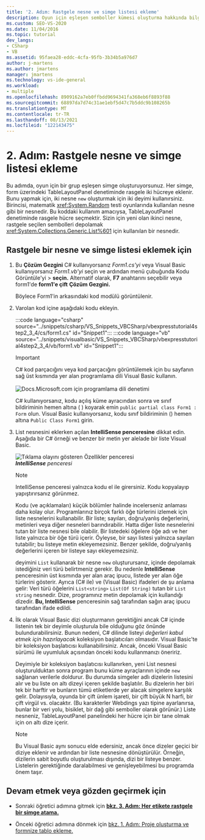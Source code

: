 ```yaml
---
title: '2. Adım: Rastgele nesne ve simge listesi ekleme'
description: Oyun için eşleşen semboller kümesi oluşturma hakkında bilgi.
ms.custom: SEO-VS-2020
ms.date: 11/04/2016
ms.topic: tutorial
dev_langs:
- CSharp
- VB
ms.assetid: 95faea28-eddc-4cfa-95fb-3b34b5a976d7
author: j-martens
ms.author: jmartens
manager: jmartens
ms.technology: vs-ide-general
ms.workload:
- multiple
ms.openlocfilehash: 8909162a7eb0ffbdd9694341fa368eb6f8893f88
ms.sourcegitcommit: 68897da7d74c31ae1ebf5d47c7b5ddc9b108265b
ms.translationtype: MT
ms.contentlocale: tr-TR
ms.lasthandoff: 08/13/2021
ms.locfileid: "122143475"
---
```

# <a name="step-2-add-a-random-object-and-a-list-of-icons"></a>2. Adım: Rastgele nesne ve simge listesi ekleme

Bu adımda, oyun için bir grup eşleşen simge oluşturuyorsunuz. Her simge, form üzerindeki TableLayoutPanel denetiminde rasgele iki hücreye eklenir. Bunu yapmak için, iki nesne `new` oluşturmak için iki deyimi kullanırsiniz. Birincisi, matematik <xref:System.Random> testi oyunlarında kullanılan nesne gibi bir nesnedir. Bu koddaki kullanım amacıysa, TableLayoutPanel denetiminde rasgele hücre seçmektir. Sizin için yeni olan ikinci nesne, rastgele seçilen sembolleri depolamak <xref:System.Collections.Generic.List%601> için kullanılan bir nesnedir.

## <a name="to-add-a-random-object-and-a-list-of-icons"></a>Rastgele bir nesne ve simge listesi eklemek için

1. Bu **Çözüm Gezgini** C# kullanıyorsanız *Form1.cs'yi* veya Visual Basic kullanıyorsanız *Form1.vb'yi* seçin ve ardından menü çubuğunda Kodu Görüntüle'yi   >  **seçin.** Alternatif olarak, **F7** anahtarını seçebilir veya form1'de **form1'e çift** **Çözüm Gezgini.**

     Böylece Form1'in arkasındaki kod modülü görüntülenir.

2. Varolan kod içine aşağıdaki kodu ekleyin.

     :::code language="csharp" source="../snippets/csharp/VS_Snippets_VBCSharp/vbexpresstutorial4step2_3_4/cs/form1.cs" id="Snippet1":::
     :::code language="vb" source="../snippets/visualbasic/VS_Snippets_VBCSharp/vbexpresstutorial4step2_3_4/vb/form1.vb" id="Snippet1":::

      > [!IMPORTANT]
      > C# kod parçacığını veya kod parçacığını görüntülemek için bu sayfanın sağ üst kısmında yer alan programlama dili Visual Basic kullanın.<br><br>![Docs.Microsoft.com için programlama dili denetimi](../ide/media/docs-programming-language-control.png)

      C# kullanıyorsanız, kodu açılış küme ayracından sonra ve sınıf bildiriminin hemen altına ( ) koyarak emin `public partial class Form1 : Form` olun. Visual Basic kullanıyorsanız, kodu sınıf bildiriminin () hemen altına `Public Class Form1` girin.

3. List nesnesini eklerken açılan **IntelliSense penceresine** dikkat edin. Aşağıda bir C# örneği ve benzer bir metin yer alelade bir liste Visual Basic.

     ![Tıklama olayını gösteren Özellikler penceresi](../ide/media/express_listintellisense.png)<br/>***IntelliSense** penceresi*

    > [!NOTE]
    > IntelliSense penceresi yalnızca kodu el ile girersiniz. Kodu kopyalayıp yapıştırırsanız görünmez.

     Kodu (ve açıklamaları) küçük bölümler halinde incelerseniz anlaması daha kolay olur. Programlarınız birçok farklı öğe türlerini izlemek için liste nesnelerini kullanabilir. Bir liste; sayıları, doğru/yanlış değerlerini, metinleri veya diğer nesneleri barındırabilir. Hatta diğer liste nesnelerini tutan bir liste nesnesi bile olabilir. Bir listedeki öğelere öğe adı ve her liste yalnızca bir öğe türü içerir. Öyleyse, bir sayı listesi yalnızca sayıları tutabilir; bu listeye metin ekleyemezsiniz. Benzer şekilde, doğru/yanlış değerlerini içeren bir listeye sayı ekleyemezsiniz.

     deyimini `List` kullanarak bir nesne `new` oluşturursanız, içinde depolamak istediğiniz veri türü belirtmeniz gerekir. Bu nedenle **IntelliSense** penceresinin üst kısmında yer alan araç ipucu, listede yer alan öğe türlerini gösterir. Ayrıca (C# ile) ve (Visual Basic) ifadeleri de şu anlama gelir: Veri türü öğelerini `List<string>` `List(Of String)` tutan bir `List` `string` nesnedir. Dize, programınız metin depolamak için kullandığı dizedir. **Bu, IntelliSense** penceresinin sağ tarafından sağın araç ipucu tarafından ifade edildi.

4. İlk olarak Visual Basic dizi oluşturmanın gerektiğini ancak C# içinde listenin tek bir deyimle oluşturula bile olduğunu göz önünde bulundurabilirsiniz. Bunun nedeni, C# dilinde listeyi *değerleri kabul etmek için hazırlayacak* koleksiyon başlatıcıları olmasıdır. Visual Basic'te bir koleksiyon başlatıcısı kullanabilirsiniz. Ancak, önceki Visual Basic sürümü ile uyumluluk açısından önceki kodu kullanmanızı öneririz.

     Deyimiyle bir koleksiyon başlatıcısı kullanırken, yeni List nesnesi oluşturulduktan sonra program bunu küme ayraçlarının içinde `new` sağlanan verilerle doldurur. Bu durumda simgeler adlı dizelerin listesini alır ve bu liste on altı dizeyi içeren şekilde başlatılır. Bu dizelerin her biri tek bir harftir ve bunların tümü etiketlerde yer alacak simgelere karşılık gelir. Dolayısıyla, oyunda bir çift ünlem işareti, bir çift büyük N harfi, bir çift virgül vs. olacaktır. (Bu karakterler Webdings yazı tipine ayarlanırsa, bunlar bir veri yolu, bisiklet, bir dağ gibi semboller olarak görünür.) Liste nesneniz, TableLayoutPanel panelindeki her hücre için bir tane olmak için on altı dize içerir.

    > [!NOTE]
    > Bu Visual Basic aynı sonucu elde edersiniz, ancak önce dizeler geçici bir diziye eklenir ve ardından bir liste nesnesine dönüştürülür. Örneğin, dizilerin sabit boyutlu oluşturulması dışında, dizi bir listeye benzer. Listelerin gerektiğinde daralabilmesi ve genişleyebilmesi bu programda önem taşır.

## <a name="to-continue-or-review"></a>Devam etmek veya gözden geçirmek için

- Sonraki öğretici adımına gitmek için [**bkz. 3. Adım: Her etikete rastgele bir simge atama.**](../ide/step-3-assign-a-random-icon-to-each-label.md)

- Önceki öğretici adımına dönmek için [bkz. 1. Adım: Proje oluşturma ve formnize tablo ekleme.](../ide/step-1-create-a-project-and-add-a-table-to-your-form.md)
